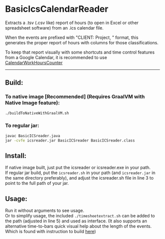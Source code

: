 # BasicIcsCalendarReader

Extracts a .tsv (.csv like) report of hours (to open in Excel or other spreadsheet software) from an .ics calendar file.

When the events are prefixed with "CLIENT: Project, " format, this generates the proper report of hours with columns for those classifications. 

To keep that report visually with some shortcuts and time control features from a Google Calendar, it is recommended to use [CalendarWorkHoursCounter](https://github.com/Ortega-Dan/CalendarWorkHoursCounter)

___
## Build:
### To native image [Recommended] (Requires GraalVM with Native Image feature):
```bash
./buildToNativeWithGraalVM.sh
```

### To regular jar:
```bash
javac BasicICSreader.java
jar -cvfe icsreader.jar BasicICSreader BasicICSreader.class
```


## Install: 
If native image built, just put the icsreader or icsreader.exe in your path.\
If regular jar build, put the `icsreader.sh` in your path (and `icsreader.jar` in the same directory preferably), and adjust the icsreader.sh file in line 3 to point to the full path of your jar.


## Usage:
Run it without arguments to see usage.\
Or to simplify usage, the included `./timesheetextract.sh` can be added to the path (adjusted in line 5) and used as interface. (It also supports an alternative time-to-bars quick visual help about the length of the events. Which is found with instruction to build [here](convertHoursToBars/README.md))